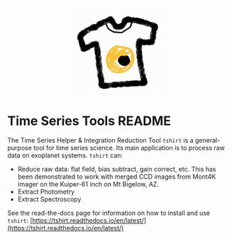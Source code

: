 <p align="center">
   <img src="docs/images/t_shirt_logo.jpg" alt="T shirt logot" width="200 px">
   </br>
</p>

Time Series Tools README
==========================================
The Time Series Helper & Integration Reduction Tool `tshirt` is a general-purpose tool for time series science.
Its main application is to process raw data on exoplanet systems.
`tshirt` can:

- Reduce raw data: flat field, bias subtract, gain correct, etc. This has been demonstrated to work with merged CCD images from Mont4K imager on the Kuiper-61 inch on Mt Bigelow, AZ.
- Extract Photometry
- Extract Spectroscopy


See the read-the-docs page for information on how to install and use `tshirt`:
[https://tshirt.readthedocs.io/en/latest/](https://tshirt.readthedocs.io/en/latest/)
